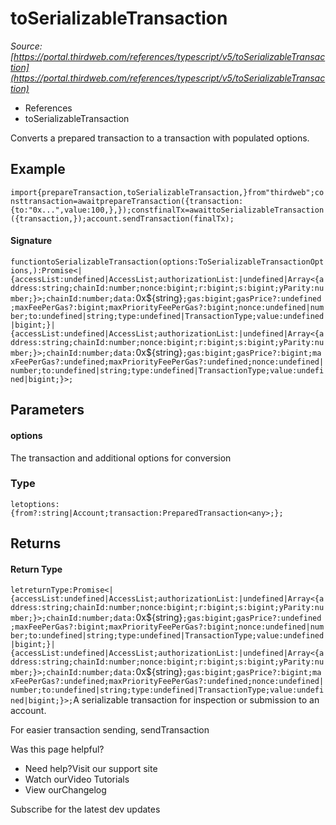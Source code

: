 # toSerializableTransaction

*Source: [https://portal.thirdweb.com/references/typescript/v5/toSerializableTransaction](https://portal.thirdweb.com/references/typescript/v5/toSerializableTransaction)*

* References
* toSerializableTransaction

Converts a prepared transaction to a transaction with populated options.

## Example

`import{prepareTransaction,toSerializableTransaction,}from"thirdweb";consttransaction=awaitprepareTransaction({transaction: {to:"0x...",value:100,},});constfinalTx=awaittoSerializableTransaction({transaction,});account.sendTransaction(finalTx);`
#### Signature

`functiontoSerializableTransaction(options:ToSerializableTransactionOptions,):Promise<|{accessList:undefined|AccessList;authorizationList:|undefined|Array<{address:string;chainId:number;nonce:bigint;r:bigint;s:bigint;yParity:number;}>;chainId:number;data:`0x${string}`;gas:bigint;gasPrice?:undefined;maxFeePerGas?:bigint;maxPriorityFeePerGas?:bigint;nonce:undefined|number;to:undefined|string;type:undefined|TransactionType;value:undefined|bigint;}|{accessList:undefined|AccessList;authorizationList:|undefined|Array<{address:string;chainId:number;nonce:bigint;r:bigint;s:bigint;yParity:number;}>;chainId:number;data:`0x${string}`;gas:bigint;gasPrice?:bigint;maxFeePerGas?:undefined;maxPriorityFeePerGas?:undefined;nonce:undefined|number;to:undefined|string;type:undefined|TransactionType;value:undefined|bigint;}>;`
## Parameters

#### options

The transaction and additional options for conversion

### Type

`letoptions:{from?:string|Account;transaction:PreparedTransaction<any>;};`
## Returns

#### Return Type

`letreturnType:Promise<|{accessList:undefined|AccessList;authorizationList:|undefined|Array<{address:string;chainId:number;nonce:bigint;r:bigint;s:bigint;yParity:number;}>;chainId:number;data:`0x${string}`;gas:bigint;gasPrice?:undefined;maxFeePerGas?:bigint;maxPriorityFeePerGas?:bigint;nonce:undefined|number;to:undefined|string;type:undefined|TransactionType;value:undefined|bigint;}|{accessList:undefined|AccessList;authorizationList:|undefined|Array<{address:string;chainId:number;nonce:bigint;r:bigint;s:bigint;yParity:number;}>;chainId:number;data:`0x${string}`;gas:bigint;gasPrice?:bigint;maxFeePerGas?:undefined;maxPriorityFeePerGas?:undefined;nonce:undefined|number;to:undefined|string;type:undefined|TransactionType;value:undefined|bigint;}>;`A serializable transaction for inspection or submission to an account.

For easier transaction sending, sendTransaction

Was this page helpful?

* Need help?Visit our support site
* Watch ourVideo Tutorials
* View ourChangelog

Subscribe for the latest dev updates

